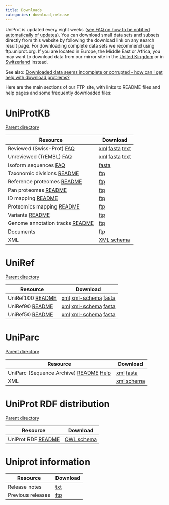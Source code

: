 ```yaml
---
title: Downloads
categories: download,release
---
```


UniProt is updated every eight weeks ([see FAQ on how to be notified automatically of updates](https://www.uniprot.org/help/update_notification)). You can download small data sets and subsets directly from this website by following the download link on any search result page. For downloading complete data sets we recommend using ftp.uniprot.org. If you are located in Europe, the Middle East or Africa, you may want to download data from our mirror site in the [United Kingdom](https://ftp.ebi.ac.uk/pub/databases/uniprot/) or in [Switzerland](https://ftp.expasy.org/databases/uniprot/) instead.

See also: [Downloaded data seems incomplete or corrupted - how can I get help with download problems?](https://www.uniprot.org/help/metalink)

Here are the main sections of our FTP site, with links to README files and help pages and some frequently downloaded files:

# UniProtKB

[Parent directory](https://ftp.uniprot.org/pub/databases/uniprot/current_release/knowledgebase/)

| Resource                                                                                                                                       | Download                                                                                                                                                                                                                                                                                                                                                   |
| ---------------------------------------------------------------------------------------------------------------------------------------------- | ---------------------------------------------------------------------------------------------------------------------------------------------------------------------------------------------------------------------------------------------------------------------------------------------------------------------------------------------------------- |
| Reviewed (Swiss-Prot) [FAQ](https://www.uniprot.org/help/uniprotkb_sections)                                                                                          | [xml](https://ftp.uniprot.org/pub/databases/uniprot/current_release/knowledgebase/complete/uniprot_sprot.xml.gz) [fasta](https://ftp.uniprot.org/pub/databases/uniprot/current_release/knowledgebase/complete/uniprot_sprot.fasta.gz) [text](https://ftp.uniprot.org/pub/databases/uniprot/current_release/knowledgebase/complete/uniprot_sprot.dat.gz)    |
| Unreviewed (TrEMBL) [FAQ](https://www.uniprot.org/help/uniprotkb_sections)                                                                                            | [xml](https://ftp.uniprot.org/pub/databases/uniprot/current_release/knowledgebase/complete/uniprot_trembl.xml.gz) [fasta](https://ftp.uniprot.org/pub/databases/uniprot/current_release/knowledgebase/complete/uniprot_trembl.fasta.gz) [text](https://ftp.uniprot.org/pub/databases/uniprot/current_release/knowledgebase/complete/uniprot_trembl.dat.gz) |
| Isoform sequences [FAQ](https://www.uniprot.org/help/canonical_and_isoforms)                                                                                          | [fasta](https://ftp.uniprot.org/pub/databases/uniprot/current_release/knowledgebase/complete/uniprot_sprot_varsplic.fasta.gz)                                                                                                                                                                                                                              |
| Taxonomic divisions [README](https://ftp.uniprot.org/pub/databases/uniprot/current_release/knowledgebase/taxonomic_divisions/README)           | [ftp](https://ftp.uniprot.org/pub/databases/uniprot/current_release/knowledgebase/taxonomic_divisions/)                                                                                                                                                                                                                                                    |
| Reference proteomes [README](https://ftp.uniprot.org/pub/databases/uniprot/current_release/knowledgebase/reference_proteomes/README)           | [ftp](https://ftp.uniprot.org/pub/databases/uniprot/current_release/knowledgebase/reference_proteomes/)                                                                                                                                                                                                                                                    |
| Pan proteomes [README](https://ftp.uniprot.org/pub/databases/uniprot/current_release/knowledgebase/pan_proteomes/README)                       | [ftp](https://ftp.uniprot.org/pub/databases/uniprot/current_release/knowledgebase/pan_proteomes/)                                                                                                                                                                                                                                                          |
| ID mapping [README](https://ftp.uniprot.org/pub/databases/uniprot/current_release/knowledgebase/idmapping/README)                              | [ftp](https://ftp.uniprot.org/pub/databases/uniprot/current_release/knowledgebase/idmapping/)                                                                                                                                                                                                                                                              |
| Proteomics mapping [README](https://ftp.uniprot.org/pub/databases/uniprot/current_release/knowledgebase/proteomics_mapping/README)             | [ftp](https://ftp.uniprot.org/pub/databases/uniprot/current_release/knowledgebase/proteomics_mapping/)                                                                                                                                                                                                                                                     |
| Variants [README](https://ftp.uniprot.org/pub/databases/uniprot/current_release/knowledgebase/variants/README)                                 | [ftp](https://ftp.uniprot.org/pub/databases/uniprot/current_release/knowledgebase/variants/)                                                                                                                                                                                                                                                               |
| Genome annotation tracks [README](https://ftp.uniprot.org/pub/databases/uniprot/current_release/knowledgebase/genome_annotation_tracks/README) | [ftp](https://ftp.uniprot.org/pub/databases/uniprot/current_release/knowledgebase/genome_annotation_tracks/)                                                                                                                                                                                                                                               |
| Documents                                                                                                                                      | [ftp](https://ftp.uniprot.org/pub/databases/uniprot/current_release/knowledgebase/complete/docs/)                                                                                                                                                                                                                                                          |
| XML                                                                                                                                            | [XML schema](https://ftp.uniprot.org/pub/databases/uniprot/current_release/knowledgebase/complete/uniprot.xsd)                                                                                                                                                                                                                                                                                                     |

# UniRef

[Parent directory](https://ftp.uniprot.org/pub/databases/uniprot/uniref/)

| Resource                                                                                  | Download                                                                                                                                                                          |
| ----------------------------------------------------------------------------------------- | --------------------------------------------------------------------------------------------------------------------------------------------------------------------------------- |
| UniRef100 [README](https://ftp.uniprot.org/pub/databases/uniprot/uniref/uniref100/README) | [xml](https://ftp.uniprot.org/pub/databases/uniprot/uniref/uniref100/uniref100.xml.gz) [xml-schema](https://ftp.uniprot.org/pub/databases/uniprot/current_release/uniref/uniref100/uniref.xsd) [fasta](https://ftp.uniprot.org/pub/databases/uniprot/uniref/uniref100/uniref100.fasta.gz) |
| UniRef90 [README](https://ftp.uniprot.org/pub/databases/uniprot/uniref/uniref90/README)   | [xml](https://ftp.uniprot.org/pub/databases/uniprot/uniref/uniref90/uniref90.xml.gz) [xml-schema](https://ftp.uniprot.org/pub/databases/uniprot/current_release/uniref/uniref90/uniref.xsd) [fasta](https://ftp.uniprot.org/pub/databases/uniprot/uniref/uniref90/uniref90.fasta.gz)     |
| UniRef50 [README](https://ftp.uniprot.org/pub/databases/uniprot/uniref/uniref50/README)   | [xml](https://ftp.uniprot.org/pub/databases/uniprot/uniref/uniref50/uniref50.xml.gz) [xml-schema](https://ftp.uniprot.org/pub/databases/uniprot/current_release/uniref/uniref50/uniref.xsd) [fasta](https://ftp.uniprot.org/pub/databases/uniprot/uniref/uniref50/uniref50.fasta.gz)     |


# UniParc

[Parent directory](https://ftp.uniprot.org/pub/databases/uniprot/current_release/uniparc/)

| Resource | Download |
| -------- | -------- |
| UniParc (Sequence Archive) [README](https://ftp.uniprot.org/pub/databases/uniprot/current_release/uniparc/README) [Help](https://www.uniprot.org/help/uniparc) | [xml](https://ftp.uniprot.org/pub/databases/uniprot/current_release/uniparc/uniparc_all.xml.gz) [fasta](https://ftp.uniprot.org/pub/databases/uniprot/current_release/uniparc/uniparc_active.fasta.gz) |
| XML | [xml schema](https://ftp.uniprot.org/pub/databases/uniprot/current_release/uniparc/uniparc.xsd) |

# UniProt RDF distribution

[Parent directory](https://ftp.uniprot.org/pub/databases/uniprot/current_release/rdf/)

| Resource                                                                                       | Download                                                                                 |
| ---------------------------------------------------------------------------------------------- | ---------------------------------------------------------------------------------------- |
| UniProt RDF [README](https://ftp.uniprot.org/pub/databases/uniprot/current_release/rdf/README) | [OWL schema](https://ftp.uniprot.org/pub/databases/uniprot/current_release/rdf/core.owl) |

# Uniprot information

| Resource          | Download                                                                |
| ----------------- | ----------------------------------------------------------------------- |
| Release notes     | [txt](https://ftp.uniprot.org/pub/databases/uniprot/relnotes.txt)       |
| Previous releases | [ftp](https://ftp.uniprot.org/pub/databases/uniprot/previous_releases/) |
